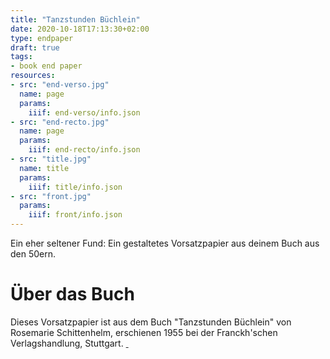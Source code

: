 ```yaml
---
title: "Tanzstunden Büchlein"
date: 2020-10-18T17:13:30+02:00
type: endpaper
draft: true
tags:
- book end paper
resources:
- src: "end-verso.jpg"
  name: page
  params:
    iiif: end-verso/info.json
- src: "end-recto.jpg"
  name: page
  params:
    iiif: end-recto/info.json
- src: "title.jpg"
  name: title
  params:
    iiif: title/info.json
- src: "front.jpg"
  params:
    iiif: front/info.json
---
```


Ein eher seltener Fund: Ein gestaltetes Vorsatzpapier aus deinem Buch aus den 50ern.

# Über das Buch

Dieses Vorsatzpapier ist aus dem Buch "Tanzstunden Büchlein" von Rosemarie Schittenhelm, erschienen 1955 bei der Franckh'schen Verlagshandlung, Stuttgart. <a class="worldcat" href="http://www.worldcat.org/oclc/73736770">&nbsp;</a>

